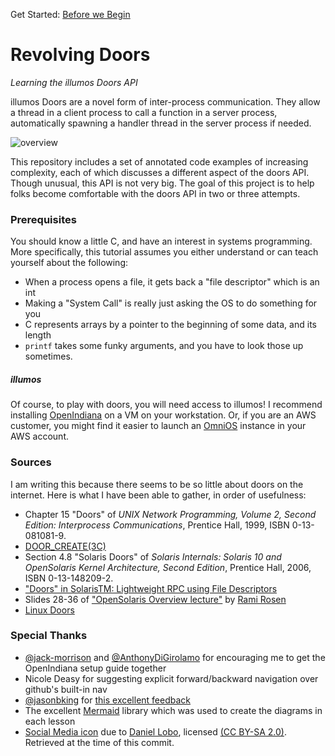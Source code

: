 Get Started: [Before we Begin](00_begin/ "Before we Begin")

# Revolving Doors
*Learning the illumos Doors API*

illumos Doors are a novel form of inter-process communication. They allow a
thread in a client process to call a function in a server process, automatically
spawning a handler thread in the server process if needed.

![overview](overview.svg)

This repository includes a set of annotated code examples of increasing
complexity, each of which discusses a different aspect of the doors API. Though
unusual, this API is not very big. The goal of this project is to help folks
become comfortable with the doors API in two or three attempts.

### Prerequisites
You should know a little C, and have an interest in systems programming. More
specifically, this tutorial assumes you either understand or can teach yourself
about the following:

* When a process opens a file, it gets back a "file descriptor" which is an int
* Making a "System Call" is really just asking the OS to do something for you
* C represents arrays by a pointer to the beginning of some data, and its length
* `printf` takes some funky arguments, and you have to look those up sometimes.

##### illumos
Of course, to play with doors, you will need access to illumos! I recommend
installing [OpenIndiana](appendices/OpenIndiana) on a VM on your workstation.
Or, if you are an AWS customer, you might find it easier to launch an
[OmniOS](appendices/OmniOS-AWS) instance in your AWS account.

### Sources
I am writing this because there seems to be so little about doors on the 
internet. Here is what I have been able to gather, in order of usefulness:

* Chapter 15 "Doors" of *UNIX Network Programming, Volume 2, Second Edition: Interprocess Communications*, Prentice Hall, 1999, ISBN 0-13-081081-9.
* [DOOR_CREATE(3C)](https://illumos.org/man/3C/door_create)
* Section 4.8 "Solaris Doors" of *Solaris Internals: Solaris 10 and OpenSolaris Kernel Architecture, Second Edition*, Prentice Hall, 2006, ISBN 0-13-148209-2.
* ["Doors" in SolarisTM: Lightweight RPC using File Descriptors](http://www.kohala.com/start/papers.others/doors.html)
* Slides 28-36 of ["OpenSolaris Overview  lecture"](http://www.haifux.org/lectures/160/) by [Rami Rosen](https://ramirose.wixsite.com/ramirosen)
* [Linux Doors](http://ldoor.sourceforge.net) 

### Special Thanks
* [@jack-morrison](https://github.com/jack-morrison) and [@AnthonyDiGirolamo](https://github.com/AnthonyDiGirolamo) for encouraging me to get the OpenIndiana setup guide together
* Nicole Deasy for suggesting explicit forward/backward navigation over github's built-in nav
* [@jasonbking](https://github.com/jasonbking) for [this excellent feedback](https://www.reddit.com/r/illumos/comments/babxsl/doors_api_tutorial/eke7es9/)
* The excellent [Mermaid](https://mermaidjs.github.io/) library which was used to create the diagrams in each lesson
* [Social Media icon](https://commons.wikimedia.org/wiki/File:Revolving_Door_Sign.jpg) due to [Daniel Lobo](https://www.flickr.com/photos/daquellamanera/), licensed [(CC BY-SA 2.0)](https://creativecommons.org/licenses/by-sa/2.0/deed.en). Retrieved at the time of this commit.
